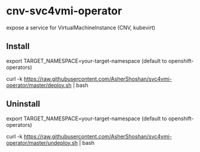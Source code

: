 # cnv-svc4vmi-operator
expose a service for VirtualMachineInstance (CNV, kubevirt)


Install
-------
export TARGET_NAMESPACE=your-target-namespace     (default to openshift-operators)

curl -k https://raw.githubusercontent.com/AsherShoshan/svc4vmi-operator/master/deploy.sh | bash

Uninstall
---------
export TARGET_NAMESPACE=your-target-namespace     (default to openshift-operators)

curl -k https://raw.githubusercontent.com/AsherShoshan/svc4vmi-operator/master/undeploy.sh | bash
